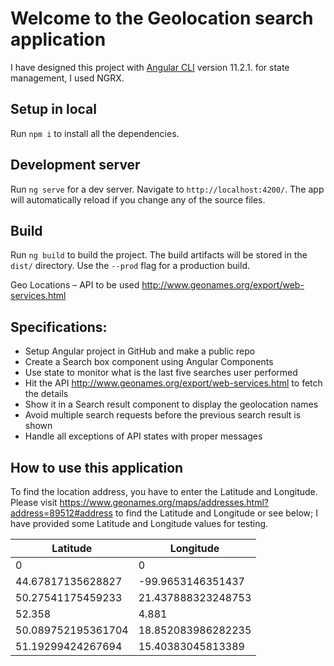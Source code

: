 # Welcome to the Geolocation search application

I have designed this project with [Angular CLI](https://github.com/angular/angular-cli) version 11.2.1. for state management, I used NGRX.

## Setup in local

Run `npm i` to install all the dependencies.

## Development server

Run `ng serve` for a dev server. Navigate to `http://localhost:4200/`. The app will automatically reload if you change any of the source files.

## Build

Run `ng build` to build the project. The build artifacts will be stored in the `dist/` directory. Use the `--prod` flag for a production build.

Geo Locations – API to be used
http://www.geonames.org/export/web-services.html

## Specifications:

- Setup Angular project in GitHub and make a public repo
- Create a Search box component using Angular Components
- Use state to monitor what is the last five searches user performed
- Hit the API http://www.geonames.org/export/web-services.html to fetch the details
- Show it in a Search result component to display the geolocation names
- Avoid multiple search requests before the previous search result is shown
- Handle all exceptions of API states with proper messages

## How to use this application

To find the location address, you have to enter the Latitude and Longitude. Please visit https://www.geonames.org/maps/addresses.html?address=89512#address to find the Latitude and Longitude or see below; I have provided some Latitude and Longitude values for testing.

| Latitude           | Longitude          |
| ------------------ | ------------------ |
| 0                  | 0                  |
| 44.67817135628827  | -99.9653146351437  |
| 50.27541175459233  | 21.437888323248753 |
| 52.358             | 4.881              |
| 50.089752195361704 | 18.852083986282235 |
| 51.19299424267694  | 15.40383045813389  |
